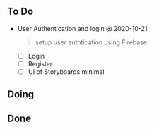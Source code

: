 ## To Do

- User Authentication and login
    @ 2020-10-21
    > setup user authtication using Firebase
    * [ ] Login
    * [ ] Register
    * [ ] UI of Storyboards minimal

## Doing


## Done

